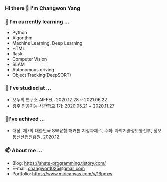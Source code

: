 ### Hi there 👋 I'm Changwon Yang  

### 🌱 I’m currently learning ...  
- Python  
- Algorithm  
- Machine Learning, Deep Learning  
- HTML  
- flask  
- Computer Vision  
- SLAM  
- Autonomous driving
- Object Tracking(DeepSORT)  

### 📖 I've studied at ...  
- 모두의 연구소 AIFFEL: 2020.12.28 ~ 2021.06.22  
- 광주 인공지능 사관학교 1기: 2020.05.21 ~ 2020.11.27  

### 🎉I've achived ...  
- 대상, 제7회 대한민국 SW융합 해커톤 지정과제-1, 주최: 과학기술정보통신부, 정보통신산업진흥원, 2020.12  

### 📫 About me ...  
- Blog: https://shate-programming.tistory.com/  
- E-mail: changwon1025@gmail.com  
- Portfolio: https://www.miricanvas.com/v/16pdxw
